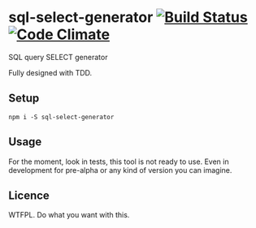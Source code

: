 # sql-select-generator [![Build Status](https://travis-ci.org/MathRobin/sql-select-generator.svg)](https://travis-ci.org/MathRobin/koa-select) [![Code Climate](https://codeclimate.com/github/MathRobin/koa-select/badges/gpa.svg)](https://codeclimate.com/github/MathRobin/sql-select-generator)

SQL query SELECT generator

Fully designed with TDD.

## Setup

```shell
npm i -S sql-select-generator
```

## Usage

For the moment, look in tests, this tool is not ready to use. Even in development for pre-alpha or any kind of version you can imagine.

## Licence

WTFPL. Do what you want with this.